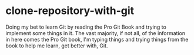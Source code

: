 # clone-repository-with-git
Doing my bet to learn Git by reading the Pro Git Book and trying to implement some things in it. The vast majority, if not all, of the information in here comes the Pro Git book, I'm typing things and trying things from the book to help me learn, get better with, Git.